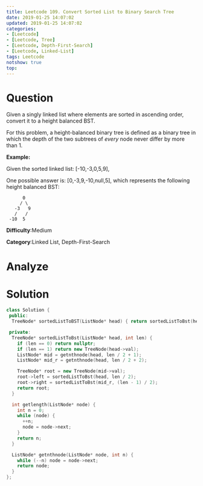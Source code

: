 ```yaml
---
title: Leetcode 109. Convert Sorted List to Binary Search Tree
date: 2019-01-25 14:07:02
updated: 2019-01-25 14:07:02
categories: 
- [Leetcode]
- [Leetcode, Tree]
- [Leetcode, Depth-First-Search]
- [Leetcode, Linked-List]
tags: Leetcode
notshow: true
top:
---
```


# Question

Given a singly linked list where elements are sorted in ascending order, convert it to a height balanced BST.

For this problem, a height-balanced binary tree is defined as a binary tree in which the depth of the two subtrees of  _every_  node never differ by more than 1.

**Example:**

Given the sorted linked list: [-10,-3,0,5,9],

One possible answer is: [0,-3,9,-10,null,5], which represents the following height balanced BST:

```
      0
     / \
   -3   9
   /   /
 -10  5

```

**Difficulty**:Medium

**Category**:Linked List, Depth-First-Search

<!-- more -->

# Analyze

# Solution

```cpp
class Solution {
 public:
  TreeNode* sortedListToBST(ListNode* head) { return sortedListToBst(head, getlength(head)); }

 private:
  TreeNode* sortedListToBst(ListNode* head, int len) {
    if (len == 0) return nullptr;
    if (len == 1) return new TreeNode(head->val);
    ListNode* mid = getnthnode(head, len / 2 + 1);
    ListNode* mid_r = getnthnode(head, len / 2 + 2);

    TreeNode* root = new TreeNode(mid->val);
    root->left = sortedListToBst(head, len / 2);
    root->right = sortedListToBst(mid_r, (len - 1) / 2);
    return root;
  }

  int getlength(ListNode* node) {
    int n = 0;
    while (node) {
      ++n;
      node = node->next;
    }
    return n;
  }

  ListNode* getnthnode(ListNode* node, int n) {
    while (--n) node = node->next;
    return node;
  }
};
```


